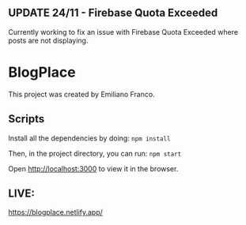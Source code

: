 ## UPDATE 24/11 - Firebase Quota Exceeded

Currently working to fix an issue with Firebase Quota Exceeded where posts are not displaying.




# BlogPlace

This project was created by Emiliano Franco.


## Scripts

Install all the dependencies by doing: `npm install`

Then, in the project directory, you can run: `npm start`

Open [http://localhost:3000](http://localhost:3000) to view it in the browser.

## LIVE:

https://blogplace.netlify.app/
